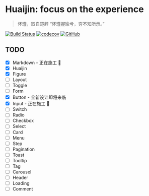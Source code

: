 # Huaijin: focus on the experience

> 怀瑾，取自楚辞 “怀瑾握瑜兮，穷不知所示。”

[![Build Status](	https://img.shields.io/travis/huaijin-design/huaijin.svg?style=flat-square)](https://travis-ci.org/huaijin-design/huaijin)
[![codecov](https://img.shields.io/codecov/c/github/huaijin-design/huaijin.svg?style=flat-square)](https://codecov.io/gh/huaijin-design/huaijin)
[![GitHub](https://img.shields.io/github/license/mashape/apistatus.svg?style=flat-square)](https://github.com/huaijin-design/huaijin/blob/master/LICENSE)

## TODO

- [x] Markdown - 正在施工 🚧
- [x] Huaijin
- [x] Figure
- [ ] Layout
- [ ] Toggle
- [ ] Form
- [x] Button - 全新设计即将来临
- [x] Input - 正在施工 🚧
- [ ] Switch
- [ ] Radio
- [ ] Checkbox
- [ ] Select
- [ ] Card
- [ ] Menu
- [ ] Step
- [ ] Pagination
- [ ] Toast
- [ ] Tooltip
- [ ] Tag
- [ ] Carousel
- [ ] Header
- [ ] Loading
- [ ] Comment
